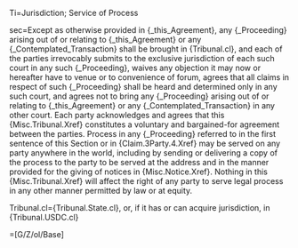 Ti=Jurisdiction; Service of Process

sec=Except as otherwise provided in {_this_Agreement}, any {_Proceeding} arising out of or relating to {_this_Agreement} or any {_Contemplated_Transaction} shall be brought in {Tribunal.cl}, and each of the parties irrevocably submits to the exclusive jurisdiction of each such court in any such {_Proceeding}, waives any objection it may now or hereafter have to venue or to convenience of forum, agrees that all claims in respect of such {_Proceeding} shall be heard and determined only in any such court, and agrees not to bring any {_Proceeding} arising out of or relating to {_this_Agreement} or any {_Contemplated_Transaction} in any other court.  Each party acknowledges and agrees that this {Misc.Tribunal.Xref} constitutes a voluntary and bargained-for agreement between the parties.  Process in any {_Proceeding} referred to in the first sentence of this Section or in {Claim.3Party.4.Xref} may be served on any party anywhere in the world, including by sending or delivering a copy of the process to the party to be served at the address and in the manner provided for the giving of notices in {Misc.Notice.Xref}.  Nothing in this {Misc.Tribunal.Xref} will affect the right of any party to serve legal process in any other manner permitted by law or at equity.

Tribunal.cl={Tribunal.State.cl}, or, if it has or can acquire jurisdiction, in {Tribunal.USDC.cl}

=[G/Z/ol/Base]
